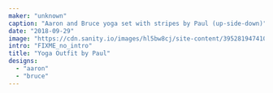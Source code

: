 ```yaml
---
maker: "unknown"
caption: "Aaron and Bruce yoga set with stripes by Paul (up-side-down)"
date: "2018-09-29"
image: "https://cdn.sanity.io/images/hl5bw8cj/site-content/395281947410787d883184b63ebd54f5dc2e7256-2000x2991.jpg"
intro: "FIXME_no_intro"
title: "Yoga Outfit by Paul"
designs:
  - "aaron"
  - "bruce"
---
```


